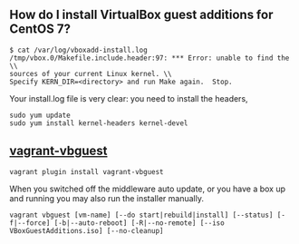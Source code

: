 How do I install VirtualBox guest additions for CentOS 7?
---
```
$ cat /var/log/vboxadd-install.log
/tmp/vbox.0/Makefile.include.header:97: *** Error: unable to find the \\
sources of your current Linux kernel. \\
Specify KERN_DIR=<directory> and run Make again.  Stop.
```

Your install.log file is very clear: you need to install the headers,

```
sudo yum update
sudo yum install kernel-headers kernel-devel
```

[vagrant-vbguest](https://github.com/dotless-de/vagrant-vbguest)
---
```
vagrant plugin install vagrant-vbguest
```

When you switched off the middleware auto update, or you have a box up and running you may also run the installer manually.
```
vagrant vbguest [vm-name] [--do start|rebuild|install] [--status] [-f|--force] [-b|--auto-reboot] [-R|--no-remote] [--iso VBoxGuestAdditions.iso] [--no-cleanup]
```
